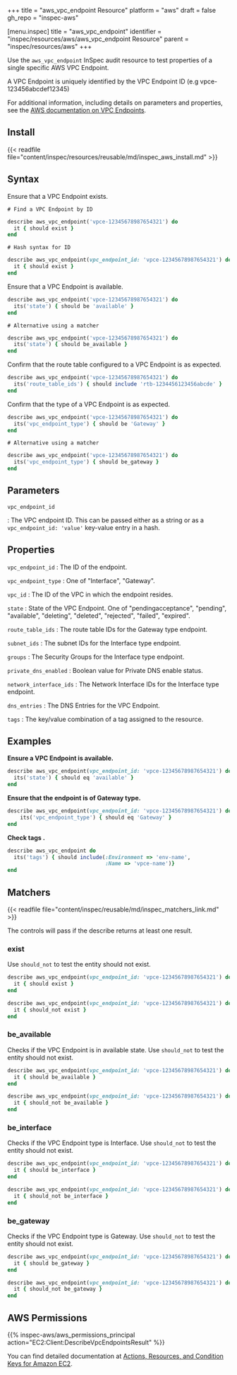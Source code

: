 +++
title = "aws_vpc_endpoint Resource"
platform = "aws"
draft = false
gh_repo = "inspec-aws"

[menu.inspec]
title = "aws_vpc_endpoint"
identifier = "inspec/resources/aws/aws_vpc_endpoint Resource"
parent = "inspec/resources/aws"
+++

Use the `aws_vpc_endpoint` InSpec audit resource to test properties of a single specific AWS VPC Endpoint. 

A VPC Endpoint is uniquely identified by the VPC Endpoint ID (e.g vpce-123456abcdef12345)

For additional information, including details on parameters and properties, see the [AWS documentation on VPC Endpoints](https://docs.aws.amazon.com/vpc/latest/userguide/vpc-endpoints.html).

## Install

{{< readfile file="content/inspec/resources/reusable/md/inspec_aws_install.md" >}}

## Syntax

Ensure that a VPC Endpoint exists.

    # Find a VPC Endpoint by ID
```ruby
describe aws_vpc_endpoint('vpce-12345678987654321') do
  it { should exist }
end
```

    # Hash syntax for ID
```ruby
describe aws_vpc_endpoint(vpc_endpoint_id: 'vpce-12345678987654321') do
  it { should exist }
end
```

Ensure that a VPC Endpoint is available.

```ruby
describe aws_vpc_endpoint('vpce-12345678987654321') do
  its('state') { should be 'available' }
end
```

    # Alternative using a matcher
```ruby
describe aws_vpc_endpoint('vpce-12345678987654321') do
  its('state') { should be_available }
end
```

Confirm that the route table configured to a VPC Endpoint is as expected.

```ruby
describe aws_vpc_endpoint('vpce-12345678987654321') do
  its('route_table_ids') { should include 'rtb-1234456123456abcde' }
end
```

Confirm that the type of a VPC Endpoint is as expected.

```ruby
describe aws_vpc_endpoint('vpce-12345678987654321') do
  its('vpc_endpoint_type') { should be 'Gateway' }
end
```

    # Alternative using a matcher
```ruby
describe aws_vpc_endpoint('vpce-12345678987654321') do
  its('vpc_endpoint_type') { should be_gateway }
end
```

## Parameters

`vpc_endpoint_id`

: The VPC endpoint ID.
  This can be passed either as a string or as a `vpc_endpoint_id: 'value'` key-value entry in a hash.

## Properties

`vpc_endpoint_id`
: The ID of the endpoint.

`vpc_endpoint_type`
: One of "Interface", "Gateway".

`vpc_id`
: The ID of the VPC in which the endpoint resides.

`state`
: State of the VPC Endpoint. One of "pendingacceptance", "pending", "available", "deleting", "deleted", "rejected", "failed", "expired".

`route_table_ids`
: The route table IDs for the Gateway type endpoint.

`subnet_ids`
: The subnet IDs for the Interface type endpoint.

`groups`
: The Security Groups for the Interface type endpoint.

`private_dns_enabled`
: Boolean value for Private DNS enable status.

`network_interface_ids`
: The Network Interface IDs for the Interface type endpoint.

`dns_entries`
: The DNS Entries for the VPC Endpoint.

`tags`
: The key/value combination of a tag assigned to the resource.

## Examples

**Ensure a VPC Endpoint is available.**

```ruby
describe aws_vpc_endpoint(vpc_endpoint_id: 'vpce-12345678987654321') do
  its('state') { should eq 'available' }
end
```

**Ensure that the endpoint is of Gateway type.**

```ruby
describe aws_vpc_endpoint(vpc_endpoint_id: 'vpce-12345678987654321') do
    its('vpc_endpoint_type') { should eq 'Gateway' }
end
```

**Check tags    .**

```ruby
describe aws_vpc_endpoint do
  its('tags') { should include(:Environment => 'env-name',
                               :Name => 'vpce-name')}
end
```

## Matchers

{{< readfile file="content/inspec/reusable/md/inspec_matchers_link.md" >}}

The controls will pass if the describe returns at least one result.

### exist

Use `should_not` to test the entity should not exist.

```ruby
describe aws_vpc_endpoint(vpc_endpoint_id: 'vpce-12345678987654321') do
  it { should exist }
end
```

```ruby
describe aws_vpc_endpoint(vpc_endpoint_id: 'vpce-12345678987654321') do
  it { should_not exist }
end
```

### be_available

Checks if the VPC Endpoint is in available state.
Use `should_not` to test the entity should not exist.

```ruby
describe aws_vpc_endpoint(vpc_endpoint_id: 'vpce-12345678987654321') do
  it { should be_available }
end
```

```ruby
describe aws_vpc_endpoint(vpc_endpoint_id: 'vpce-12345678987654321') do
  it { should_not be_available }
end
```

### be_interface

Checks if the VPC Endpoint type is Interface.
Use `should_not` to test the entity should not exist.

```ruby
describe aws_vpc_endpoint(vpc_endpoint_id: 'vpce-12345678987654321') do
  it { should be_interface }
end
```

```ruby
describe aws_vpc_endpoint(vpc_endpoint_id: 'vpce-12345678987654321') do
  it { should_not be_interface }
end
```

### be_gateway

Checks if the VPC Endpoint type is Gateway.
Use `should_not` to test the entity should not exist.

```ruby
describe aws_vpc_endpoint(vpc_endpoint_id: 'vpce-12345678987654321') do
  it { should be_gateway }
end
```

```ruby
describe aws_vpc_endpoint(vpc_endpoint_id: 'vpce-12345678987654321') do
  it { should_not be_gateway }
end
```

## AWS Permissions

{{% inspec-aws/aws_permissions_principal action="EC2:Client:DescribeVpcEndpointsResult" %}}

You can find detailed documentation at [Actions, Resources, and Condition Keys for Amazon EC2](https://docs.aws.amazon.com/IAM/latest/UserGuide/list_amazonec2.html).
